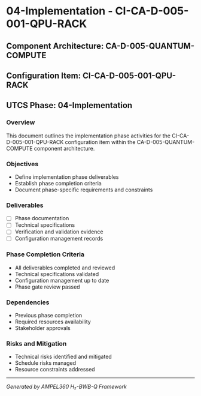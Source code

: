 # 04-Implementation - CI-CA-D-005-001-QPU-RACK

## Component Architecture: CA-D-005-QUANTUM-COMPUTE
## Configuration Item: CI-CA-D-005-001-QPU-RACK
## UTCS Phase: 04-Implementation

### Overview
This document outlines the implementation phase activities for the CI-CA-D-005-001-QPU-RACK configuration item within the CA-D-005-QUANTUM-COMPUTE component architecture.

### Objectives
- Define implementation phase deliverables
- Establish phase completion criteria
- Document phase-specific requirements and constraints

### Deliverables
- [ ] Phase documentation
- [ ] Technical specifications
- [ ] Verification and validation evidence
- [ ] Configuration management records

### Phase Completion Criteria
- All deliverables completed and reviewed
- Technical specifications validated
- Configuration management up to date
- Phase gate review passed

### Dependencies
- Previous phase completion
- Required resources availability
- Stakeholder approvals

### Risks and Mitigation
- Technical risks identified and mitigated
- Schedule risks managed
- Resource constraints addressed

---
*Generated by AMPEL360 H₂-BWB-Q Framework*
